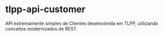 # tlpp-api-customer

API extremamente simples de Clientes desenvolvida em TLPP, utilizando conceitos modernizados de REST.
